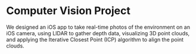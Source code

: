 # Computer Vision Project
We designed an iOS app to take real-time photos of the environment on an iOS camera, using LIDAR to gather depth data, visualizing 3D point clouds, and applying the Iterative Closest Point (ICP) algorithm to align the point clouds.
